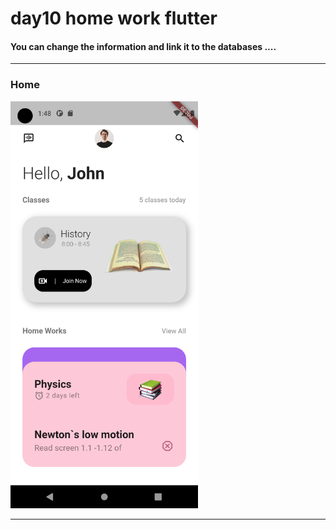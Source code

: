 

 <h1> day10 home work flutter</h1>  
 

<h4> You can change the information and link it to the databases ....</h4>


<hr>

<h3>Home</h3> 

<img src="https://github.com/abenkoula71/day10-home-work-flutter/blob/main/Screenshot_1680313691.png" width="300" /> 

<hr>
